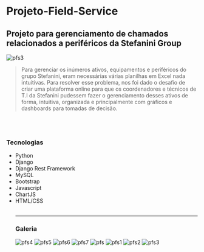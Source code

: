 <h1>Projeto-Field-Service</h1>

<h2>Projeto para gerenciamento de chamados relacionados a periféricos da Stefanini Group</h2>

<!---Esses são exemplos. Veja https://shields.io para outras pessoas ou para personalizar este conjunto de escudos. Você pode querer incluir dependências, status do projeto e informações de licença aqui--->

<!-- ![GitHub repo size](https://img.shields.io/github/repo-size/iuricode/README-template?style=for-the-badge)
![GitHub language count](https://img.shields.io/github/languages/count/iuricode/README-template?style=for-the-badge)
![GitHub forks](https://img.shields.io/github/forks/iuricode/README-template?style=for-the-badge)
![Bitbucket open issues](https://img.shields.io/bitbucket/issues/iuricode/README-template?style=for-the-badge)
![Bitbucket open pull requests](https://img.shields.io/bitbucket/pr-raw/iuricode/README-template?style=for-the-badge) -->

![pfs3](https://user-images.githubusercontent.com/84913052/227520527-be301f6f-9446-4264-86bd-a6a7f79e5ecf.png)

> Para gerenciar os inúmeros ativos, equipamentos e periféricos do grupo Stefanini, eram necessárias várias planilhas em Excel nada intuitivas. Para resolver esse problema, nos foi dado o desafio de criar uma plataforma online para que os coordenadores e técnicos de T.I da Stefanini pudessem fazer o gerenciamento desses ativos de forma, intuitiva, organizada e principalmente com gráficos e dashboards para tomadas de decisão. 

<br>
<br>
<h3>Tecnologias</h3>
<ul>
  <li>Python</li>
  <li>Django</li>
  <li>Django Rest Framework</li>
  <li>MySQL</li>
  <li>Bootstrap</li>
  <li>Javascript</li>
  <li>ChartJS</li>
  <li>HTML/CSS</li>
<br>
<hr>

<h3>Galeria</h3>

![pfs4](https://user-images.githubusercontent.com/84913052/227392425-c84db1aa-c4f9-48cd-bff9-7874c3df244e.png)
![pfs5](https://user-images.githubusercontent.com/84913052/227392427-0c5f3ee5-f73c-4d28-9c4a-d6f32fee1356.png)
![pfs6](https://user-images.githubusercontent.com/84913052/227392429-123d7c9a-b071-4e4c-b9c3-24c69b1983f6.png)
![pfs7](https://user-images.githubusercontent.com/84913052/227392431-4937cd68-99e0-4e2f-9e1e-4f8e585fda5e.png)
![pfs](https://user-images.githubusercontent.com/84913052/227392435-3011558a-e22b-4eb9-af9a-e1df37c29806.png)
![pfs1](https://user-images.githubusercontent.com/84913052/227392437-0ddb72fb-e9c0-4896-b526-462bb7c8b8fc.png)
![pfs2](https://user-images.githubusercontent.com/84913052/227392420-ba3b39c1-f622-4d20-b3f6-aa8a9a176866.png)
![pfs3](https://user-images.githubusercontent.com/84913052/227392423-3a685a30-96fd-4fea-8811-1ccf3afcb539.png)

